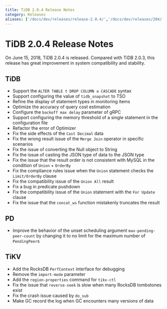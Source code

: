 ```yaml
---
title: TiDB 2.0.4 Release Notes
category: Releases
aliases: ['/docs/dev/releases/release-2.0.4/','/docs/dev/releases/204/']
---
```


# TiDB 2.0.4 Release Notes

On June 15, 2018, TiDB 2.0.4 is released. Compared with TiDB 2.0.3, this release has great improvement in system compatibility and stability.

## TiDB

- Support the `ALTER TABLE t DROP COLUMN a CASCADE` syntax
- Support configuring the value of `tidb_snapshot` to TSO
- Refine the display of statement types in monitoring items
- Optimize the accuracy of query cost estimation
- Configure the `backoff max delay` parameter of gRPC
- Support configuring the memory threshold of a single statement in the configuration file
- Refactor the error of Optimizer
- Fix the side effects of the `Cast Decimal` data
- Fix the wrong result issue of the `Merge Join` operator in specific scenarios
- Fix the issue of converting the Null object to String
- Fix the issue of casting the JSON type of data to the JSON type
- Fix the issue that the result order is not consistent with MySQL in the condition of `Union` + `OrderBy`
- Fix the compliance rules issue when the `Union` statement checks the `Limit/OrderBy` clause
- Fix the compatibility issue of the `Union All` result
- Fix a bug in predicate pushdown
- Fix the compatibility issue of the `Union` statement with the `For Update` clause
- Fix the issue that the `concat_ws` function mistakenly truncates the result

## PD

- Improve the behavior of the unset scheduling argument `max-pending-peer-count` by changing it to no limit for the maximum number of `PendingPeer`s

## TiKV

- Add the RocksDB `PerfContext` interface for debugging
- Remove the `import-mode` parameter
- Add the `region-properties` command for `tikv-ctl`
- Fix the issue that `reverse-seek` is slow when many RocksDB tombstones exist
- Fix the crash issue caused by `do_sub`
- Make GC record the log when GC encounters many versions of data

